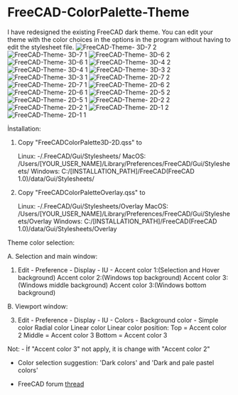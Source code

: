 # FreeCAD-ColorPalette-Theme
I have redesigned the existing FreeCAD dark theme. You can edit your theme with the color choices in the options in the program without having to edit the stylesheet file.
![FreeCAD-Theme- 3D-7 2](https://github.com/user-attachments/assets/d914ecb5-c686-4557-933f-7c46746dffb2)
![FreeCAD-Theme- 3D-7 1](https://github.com/user-attachments/assets/4bb111ad-6a27-4e96-ad6a-f1a551b5046a)
![FreeCAD-Theme- 3D-6 2](https://github.com/user-attachments/assets/8368e6af-d347-4e41-bc04-23e961384c94)
![FreeCAD-Theme- 3D-6 1](https://github.com/user-attachments/assets/3117883e-b1f7-48b2-9b0c-4430406c1dfd)
![FreeCAD-Theme- 3D-4 2](https://github.com/user-attachments/assets/40a13b6e-9ef2-4864-af64-507d539d1576)
![FreeCAD-Theme- 3D-4 1](https://github.com/user-attachments/assets/5bc15622-6c68-46d0-9326-b87851bb46cf)
![FreeCAD-Theme- 3D-3 2](https://github.com/user-attachments/assets/aee66ce9-1c58-480d-93f7-07e0ae029a67)
![FreeCAD-Theme- 3D-3 1](https://github.com/user-attachments/assets/53a575ff-6942-47d1-8f21-c88a03bf1e4f)
![FreeCAD-Theme- 2D-7 2](https://github.com/user-attachments/assets/1e73c8b6-f771-4819-b599-6f5e665c308a)
![FreeCAD-Theme- 2D-7 1](https://github.com/user-attachments/assets/986d52d8-1f35-4f81-b47c-2035812db7de)
![FreeCAD-Theme- 2D-6 2](https://github.com/user-attachments/assets/b9fb20ef-5d78-460a-bb3c-f50f499b03b6)
![FreeCAD-Theme- 2D-6 1](https://github.com/user-attachments/assets/a2e5de95-897a-48fb-b7fb-267fa6fdbd9a)
![FreeCAD-Theme- 2D-5 2](https://github.com/user-attachments/assets/2dc03f75-7634-45f2-a697-239f40667a78)
![FreeCAD-Theme- 2D-5 1](https://github.com/user-attachments/assets/4e98800f-cb16-459d-b078-21cd75c09191)
![FreeCAD-Theme- 2D-2 2](https://github.com/user-attachments/assets/7f905c3a-e057-4b7a-b62a-eac1d8f26b1d)
![FreeCAD-Theme- 2D-2 1](https://github.com/user-attachments/assets/304f20e3-55a3-4831-9514-ec5f36187281)
![FreeCAD-Theme- 2D-1 2](https://github.com/user-attachments/assets/119d0a24-6f3a-4df4-a69d-76e0b9fb1fdf)
![FreeCAD-Theme- 2D-1 1](https://github.com/user-attachments/assets/fd902ebe-1f86-4d7f-b036-6d657768f3eb)

İnstallation:

  1. Copy "FreeCADColorPalette3D-2D.qss" to 

     Linux:  -/.FreeCAD/Gui/Stylesheets/
     MacOS:   /Users/[YOUR_USER_NAME]/Library/Preferences/FreeCAD/Gui/Stylesheets/
     Windows: C:/[INSTALLATION_PATH]/FreeCAD(FreeCAD 1.0)/data/Gui/Stylesheets/


  2. Copy "FreeCADColorPaletteOverlay.qss" to

     Linux:  -/.FreeCAD/Gui/Stylesheets/Overlay
     MacOS:   /Users/[YOUR_USER_NAME]/Library/Preferences/FreeCAD/Gui/Stylesheets/Overlay
     Windows: C:/[INSTALLATION_PATH]/FreeCAD(FreeCAD 1.0)/data/Gui/Stylesheets/Overlay
     

Theme color selection: 

A. Selection and main window:

  1. Edit - Preference - Display - IU - Accent color 1:(Selection and Hover background)
                                        Accent color 2:(Windows top background)
                                        Accent color 3:(Windows middle background)
                                        Accent color 3:(Windows bottom background)
     
B. Viewport window:

  3. Edit - Preference - Display - IU - Colors - Background color - Simple color
                                                                    Radial color
                                                                    Linear color
   Linear color position: Top    = Accent color 2
                          Middle = Accent color 3
                          Bottom = Accent color 3

Not: - İf  "Accent color 3" not apply, it is change with "Accent color 2"

  - Color selection suggestion: 'Dark colors' and 'Dark and pale pastel colors'
  
  - FreeCAD forum [thread](https://forum.freecad.org/viewtopic.php?t=93274)

